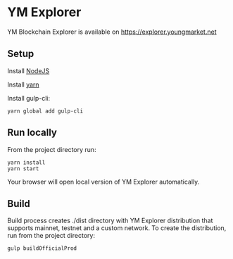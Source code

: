# YM Explorer

YM Blockchain Explorer is available on https://explorer.youngmarket.net

## Setup

Install [NodeJS](https://nodejs.org/en/download/)

Install [yarn](https://yarnpkg.com/lang/en/docs/install/)

Install gulp-cli:
```
yarn global add gulp-cli
```

## Run locally

From the project directory run:

```
yarn install 
yarn start
```

Your browser will open local version of YM Explorer automatically.

## Build

Build process creates ./dist directory with YM Explorer distribution that supports mainnet, testnet and a custom network. 
To create the distribution, run from the project directory:
```
gulp buildOfficialProd
```
